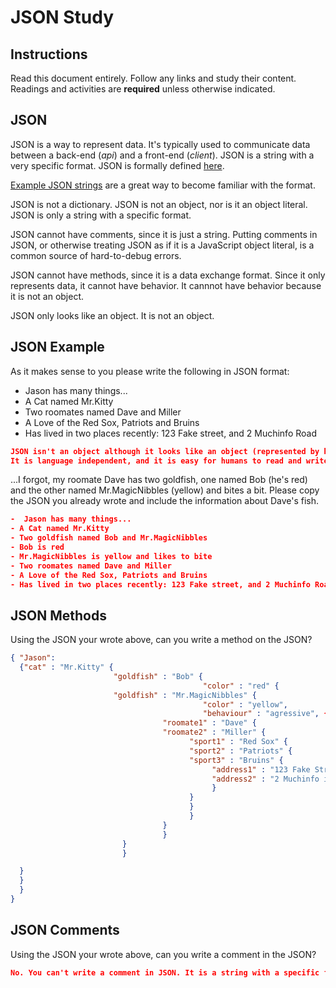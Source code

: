 # JSON Study

## Instructions

Read this document entirely. Follow any links and study their content. Readings
and activities are **required** unless otherwise indicated.

## JSON

JSON is a way to represent data. It's typically used to communicate data between
a back-end (*api*) and a front-end (*client*). JSON is a string with a very
specific format. JSON is formally defined [here](http://www.json.org/).

[Example JSON strings](http://json.org/example.html) are a great way to become
familiar with the format.

JSON is not a dictionary. JSON is not an object, nor is it an object literal.
JSON is only a string with a specific format.

JSON cannot have comments, since it is just a string. Putting comments in JSON,
or otherwise treating JSON as if it is a JavaScript object literal, is a common
source of hard-to-debug errors.

JSON cannot have methods, since it is a data exchange format. Since it only
represents data, it cannot have behavior. It cannnot have behavior because it is
not an object.

JSON only looks like an object. It is not an object.

## JSON Example

As it makes sense to you please write the following in JSON format:

-  Jason has many things...
- A Cat named Mr.Kitty
- Two roomates named Dave and Miller
- A Love of the Red Sox, Patriots and Bruins
- Has lived in two places recently: 123 Fake street, and 2 Muchinfo Road

```json
JSON isn't an object although it looks like an object (represented by key-value pairs). It is a string with a specific format.
It is language independent, and it is easy for humans to read and write as well as for machines to parse and generate.

```

...I forgot, my roomate Dave has two goldfish, one named Bob (he's red) and the
other named Mr.MagicNibbles (yellow) and bites a bit. Please copy the JSON you
already wrote and include the information about Dave's fish.

```json
-  Jason has many things...
- A Cat named Mr.Kitty
- Two goldfish named Bob and Mr.MagicNibbles
- Bob is red
- Mr.MagicNibbles is yellow and likes to bite
- Two roomates named Dave and Miller
- A Love of the Red Sox, Patriots and Bruins
- Has lived in two places recently: 123 Fake street, and 2 Muchinfo Road
```

## JSON Methods

Using the JSON your wrote above, can you write a method on the JSON?

```json
{ "Jason":
  {"cat" : "Mr.Kitty" {
                       "goldfish" : "Bob" {
                                           "color" : "red" {
                       "goldfish" : "Mr.MagicNibbles" {
                                           "color" : "yellow",
                                           "behaviour" : "agressive", {
                                  "roomate1" : "Dave" {
                                  "roomate2" : "Miller" {
                                        "sport1" : "Red Sox" {
                                        "sport2" : "Patriots" {
                                        "sport3" : "Bruins" {
                                             "address1" : "123 Fake Street" {
                                             "address2" : "2 Muchinfo indeed muchinfo Road"
                                             }
                                        }
                                        }
                                        }
                                  }
                                  }
                         }
                         }

  }
  }
  }
}

```

## JSON Comments

Using the JSON your wrote above, can you write a comment in the JSON?

```json
No. You can't write a comment in JSON. It is a string with a specific format.
```

